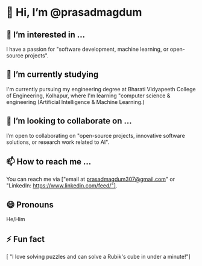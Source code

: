 # 👋 Hi, I’m @prasadmagdum

## 👀 I’m interested in ...
I have a passion for  "software development, machine learning, or open-source projects".

## 🌱 I’m currently studying
I'm currently pursuing my engineering degree at Bharati Vidyapeeth College of Engineering, Kolhapur, where I'm learning  "computer science & engineering (Artificial Intelligence & Machine Learning.)

## 💞️ I’m looking to collaborate on ...
I’m open to collaborating on  "open-source projects, innovative software solutions, or research work related to AI".

## 📫 How to reach me ...
You can reach me via ["email at prasadmagdum307@gmail.com" or "LinkedIn: https://www.linkedin.com/feed/"].

## 😄 Pronouns
He/Him

## ⚡ Fun fact
[ "I love solving puzzles and can solve a Rubik's cube in under a minute!"]

